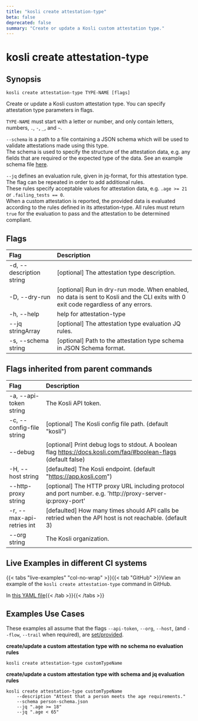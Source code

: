 ```yaml
---
title: "kosli create attestation-type"
beta: false
deprecated: false
summary: "Create or update a Kosli custom attestation type."
---
```


# kosli create attestation-type

## Synopsis

```shell
kosli create attestation-type TYPE-NAME [flags]
```

Create or update a Kosli custom attestation type.
You can specify attestation type parameters in flags.

`TYPE-NAME` must start with a letter or number, and only contain letters, numbers, `.`, `-`, `_`, and `~`.

`--schema` is a path to a file containing a JSON schema which will be used to validate attestations made using this type.  
The schema is used to specify the structure of the attestation data, e.g. any fields that are required or 
the expected type of the data.
See an example schema file 
[here](https://github.com/cyber-dojo/kosli-attestation-types/blob/f9130c58d3a8151b0b0e7c5db284e4380eb2d2cf/metrics-coverage.schema.json).

`--jq` defines an evaluation rule, given in jq-format, for this attestation type. The flag can be repeated in order to add additional rules.  
These rules specify acceptable values for attestation data, e.g. `.age >= 21` or `.failing_tests == 0`.  
When a custom attestation is reported, the provided data is evaluated according to the rules defined in its attestation-type. 
All rules must return `true` for the evaluation to pass and the attestation to be determined compliant.


## Flags
| Flag | Description |
| :--- | :--- |
|    -d, --description string  |  [optional] The attestation type description.  |
|    -D, --dry-run  |  [optional] Run in dry-run mode. When enabled, no data is sent to Kosli and the CLI exits with 0 exit code regardless of any errors.  |
|    -h, --help  |  help for attestation-type  |
|        --jq stringArray  |  [optional] The attestation type evaluation JQ rules.  |
|    -s, --schema string  |  [optional] Path to the attestation type schema in JSON Schema format.  |


## Flags inherited from parent commands
| Flag | Description |
| :--- | :--- |
|    -a, --api-token string  |  The Kosli API token.  |
|    -c, --config-file string  |  [optional] The Kosli config file path. (default "kosli")  |
|        --debug  |  [optional] Print debug logs to stdout. A boolean flag https://docs.kosli.com/faq/#boolean-flags (default false)  |
|    -H, --host string  |  [defaulted] The Kosli endpoint. (default "https://app.kosli.com")  |
|        --http-proxy string  |  [optional] The HTTP proxy URL including protocol and port number. e.g. 'http://proxy-server-ip:proxy-port'  |
|    -r, --max-api-retries int  |  [defaulted] How many times should API calls be retried when the API host is not reachable. (default 3)  |
|        --org string  |  The Kosli organization.  |


## Live Examples in different CI systems

{{< tabs "live-examples" "col-no-wrap" >}}{{< tab "GitHub" >}}View an example of the `kosli create attestation-type` command in GitHub.

In [this YAML file](https://app.kosli.com/api/v2/livedocs/cyber-dojo/yaml?ci=github&command=kosli+create+attestation-type){{< /tab >}}{{< /tabs >}}

## Examples Use Cases

These examples all assume that the flags  `--api-token`, `--org`, `--host`, (and `--flow`, `--trail` when required), are [set/provided](https://docs.kosli.com/getting_started/install/#assigning-flags-via-environment-variables). 

**create/update a custom attestation type with no schema no evaluation rules**

```shell
kosli create attestation-type customTypeName

```

**create/update a custom attestation type with schema and jq evaluation rules**

```shell
kosli create attestation-type customTypeName 
    --description "Attest that a person meets the age requirements." 
    --schema person-schema.json 
    --jq ".age >= 18"
    --jq ".age < 65"
```

